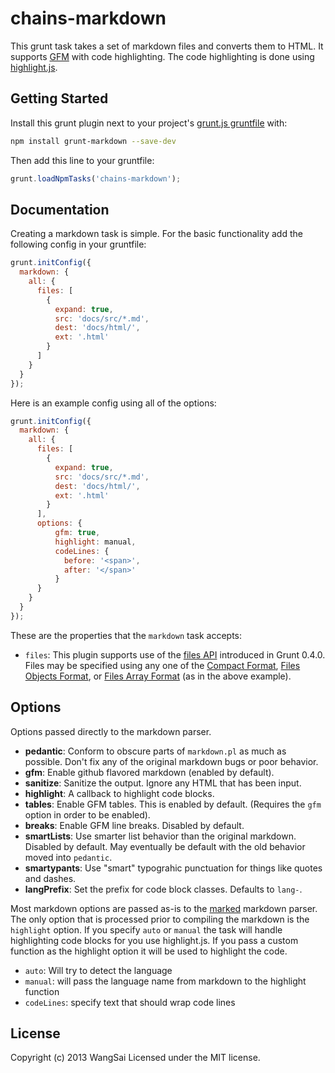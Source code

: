 # chains-markdown

This grunt task takes a set of markdown files and converts them to HTML. It supports [GFM](http://github.github.com/github-flavored-markdown/) with code highlighting. The code highlighting is done using [highlight.js](http://softwaremaniacs.org/soft/highlight/en/).

## Getting Started
Install this grunt plugin next to your project's [grunt.js gruntfile](http://gruntjs.com/getting-started) with:

```bash
npm install grunt-markdown --save-dev
```

Then add this line to your gruntfile:

```javascript
grunt.loadNpmTasks('chains-markdown');
```

## Documentation
Creating a markdown task is simple. For the basic functionality add the following config in your gruntfile:

```javascript
grunt.initConfig({
  markdown: {
    all: {
      files: [
        {
          expand: true,
          src: 'docs/src/*.md',
          dest: 'docs/html/',
          ext: '.html'
        }
      ]
    }
  }
});

```

Here is an example config using all of the options:

```javascript
grunt.initConfig({
  markdown: {
    all: {
      files: [
        {
          expand: true,
          src: 'docs/src/*.md',
          dest: 'docs/html/',
          ext: '.html'
        }
      ],
      options: {
          gfm: true,
          highlight: manual,
          codeLines: {
            before: '<span>',
            after: '</span>'
          }
      }
    }
  }
});

```
These are the properties that the `markdown` task accepts:

* `files`: This plugin supports use of the [files API](http://gruntjs.com/configuring-tasks#files) introduced in Grunt 0.4.0. Files may be specified using any one of the [Compact Format](http://gruntjs.com/configuring-tasks#compact-format), [Files Objects Format](http://gruntjs.com/configuring-tasks#files-object-format), or [Files Array Format](http://gruntjs.com/configuring-tasks#files-array-format) (as in the above example).

## Options

Options passed directly to the markdown parser.

- __pedantic__: Conform to obscure parts of `markdown.pl` as much as possible.
  Don't fix any of the original markdown bugs or poor behavior.
- __gfm__: Enable github flavored markdown (enabled by default).
- __sanitize__: Sanitize the output. Ignore any HTML that has been input.
- __highlight__: A callback to highlight code blocks.
- __tables__: Enable GFM tables. This is enabled by default. (Requires the
  `gfm` option in order to be enabled).
- __breaks__: Enable GFM line breaks. Disabled by default.
- __smartLists__: Use smarter list behavior than the original markdown.
  Disabled by default. May eventually be default with the old behavior
  moved into `pedantic`.
- __smartypants__: Use "smart" typograhic punctuation for things like quotes
  and dashes.
- __langPrefix__: Set the prefix for code block classes. Defaults to `lang-`.

Most markdown options are passed as-is to the [marked](https://github.com/chjj/marked) markdown parser. The only option that is processed prior to compiling the markdown is the `highlight` option. If you specify `auto` or `manual` the task will handle highlighting code blocks for you use highlight.js. If you pass a custom function as the highlight option it will be used to highlight the code.

* `auto`: Will try to detect the language
* `manual`: will pass the language name from markdown to the highlight function
* `codeLines`: specify text that should wrap code lines

## License
Copyright (c) 2013 WangSai
Licensed under the MIT license.
